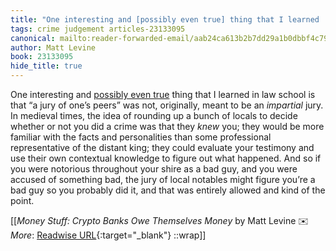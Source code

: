 ```yaml
---
title: "One interesting and [possibly even true] thing that I learned ..."
tags: crime judgement articles-23133095
canonical: mailto:reader-forwarded-email/aab24ca613b2b7dd29a1b0dbbf4c798e
author: Matt Levine
book: 23133095
hide_title: true
---
```


One interesting and [possibly even true](https://link.mail.bloombergbusiness.com/click/30210082.423969/aHR0cHM6Ly9lbi53aWtpcGVkaWEub3JnL3dpa2kvSnVyeSNIaXN0b3JpY2FsX3Jvb3Rz/63b6506f00dc2a96fe05ce2cB4ca5a17f) thing that I learned in law school is that “a jury of one’s peers” was not, originally, meant to be an *impartial* jury. In medieval times, the idea of rounding up a bunch of locals to decide whether or not you did a crime was that they *knew* you; they would be more familiar with the facts and personalities than some professional representative of the distant king; they could evaluate your testimony and use their own contextual knowledge to figure out what happened. And so if you were notorious throughout your shire as a bad guy, and you were accused of something bad, the jury of local notables might figure you’re a bad guy so you probably did it, and that was entirely allowed and kind of the point.


[[<cite>_Money Stuff: Crypto Banks Owe Themselves Money_</cite> by Matt Levine ✉️<br>
_More_: [Readwise URL](https://readwise.io/open/453794507){:target="_blank"}
::wrap]]